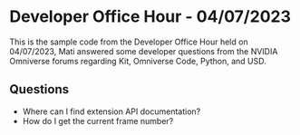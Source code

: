 # Developer Office Hour - 04/07/2023
This is the sample code from the Developer Office Hour held on 04/07/2023, Mati answered some developer questions 
from the NVIDIA Omniverse forums regarding Kit, Omniverse Code, Python, and USD.

## Questions
- Where can I find extension API documentation?
- How do I get the current frame number?

